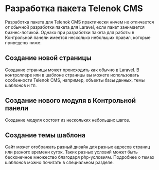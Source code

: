 # Разработка пакета Telenok CMS

Разработка пакета для Telenok CMS практически ничем не отличается от обычной разработки пакета 
для Laravel, если пакет занимается бизнес-логикой. Однако при разработки пакета для работы в 
Контрольной панели имеется несколько небольших правил, которые приведены ниже.

## Создание новой страницы

Создание страницы может происходить как обычно в Laravel. В контроллере или в шаблоне страницы 
вы можете использовать особенности Telenok CMS, например, объекты базы данных, темы шаблонов и тп.

## Создание нового модуля в Контрольной панели

Создание модуля состоит из нескольких небольших шагов.

## Создание темы шаблона

Сайт может отображать разный дизайн для разных адресов страниц или разного времени суток. Таких разных условий 
может быть бесконечное множество благодаря php-условиям. Подробнее о темах шаблонов можно почитать в специальном 
разделе.


